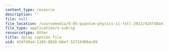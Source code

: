 ```yaml
---
content_type: resource
description: ''
file: null
file_location: /coursemedia/8-05-quantum-physics-ii-fall-2013/42df40a411858826b6ef52715408ac69_zOZw3zCLzyE.srt
file_type: application/x-subrip
resourcetype: Other
title: 3play caption file
uid: 42df40a4-1185-8826-b6ef-52715408ac69
---
```

